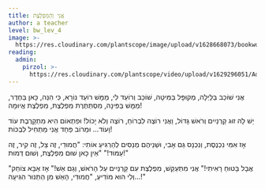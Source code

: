 ```yaml
---
title: אֲנִי וְהַמִּפְלֶצֶת
author: a teacher
level: bw_lev_4
image: >-
  https://res.cloudinary.com/plantscope/image/upload/v1628668073/bookworm_webapp/illustrations/anj_femqlrv.jpg
reading:
  admin:
    pirzol: >-
      https://res.cloudinary.com/plantscope/video/upload/v1629296051/Admin%20recordings/aqtfh_siz.mp3
---
```

אֲנִי שׁוֹכֵב בַּלַּיְלָה, מְקוּפָּל בַּמִּיטָה,
שׁוֹכֵב וְרוֹעֵד לִי, מַמָּשׁ רוֹעֵד נוֹרָא,
כִּי הִנֵּה, כָּאן בַּחֶדֶר, מַמָּשׁ בַּפִּינָה,
מִסְתַּתֶּרֶת מִפְלֶצֶת, מִפְלֶצֶת אֲיוּמָה!

יֵשׁ לָהּ זוּג קַרְנַיִים וְרֹאשׁ גָּדוֹל,
וַאֲנִי רוֹצֶה לִבְרוֹחַ, רוֹצֶה וְלֹא יָכוֹל!
וּפִתְאוֹם הִיא מִתְקָרֶבֶת עוֹד וָעוֹד...
וּמֵרוֹב פַּחַד אֲנִי מַתְחִיל לִבְכּוֹת!

אָז אִמִּי נִכְנֶסֶת, וְנִכְנָס גַּם אָבִי,
וּשְׁנֵיהֶם מְנַסִּים לְהַרְגִּיעַ אוֹתִי:
"חֲמוּדִי, זֶה צֵל, זֶה קִיר, זֶה עַמּוּד!"
"אֵין כָּאן שׁוּם מִפְלֶצֶת, וְשׁוּם דְּמוּת!"

"אֲבָל בָּטוּחַ רָאִיתִי!" אֲנִי מִתְעַקֵּשׁ,
מִפְלֶצֶת עִם קַרְנַיִים עַל הָרֹאשׁ, וְגַם אֵשׁ!"
אָז אַבָּא צוֹחֵק וְלִי הוּא מוֹדִיעַ,
"חֲמוּדִי, הָאֵשׁ מִן הַתַּנּוּר הִגִּיעָה...!"
